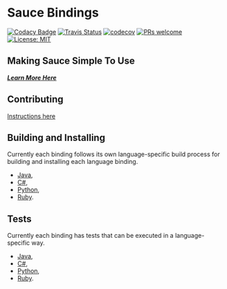 # Sauce Bindings


[![Codacy Badge](https://api.codacy.com/project/badge/Grade/0b21fa72ecaa4a3c92bf7ac9481f4d7d)](https://app.codacy.com/app/sauce_bindings?utm_source=github.com&utm_medium=referral&utm_content=saucelabs/sauce_bindings&utm_campaign=Badge_Grade_Dashboard)
[![Travis Status](https://travis-ci.org/saucelabs/sauce_bindings.svg?branch=master)](https://travis-ci.org/saucelabs/sauce_bindings)
[![codecov](https://codecov.io/gh/saucelabs/sauce_bindings/branch/master/graph/badge.svg)](https://codecov.io/gh/saucelabs/sauce_bindings)
[![PRs welcome](https://img.shields.io/badge/PRs-welcome-ff69b4.svg)](https://github.com/sauce_bindings/issues?q=is%3Aissue+is%3Aopen+label%3A%22good+first+issue%22)
[![License: MIT](https://img.shields.io/badge/License-MIT-yellow.svg)](https://opensource.org/licenses/MIT)


## Making Sauce Simple To Use

***[Learn More Here](https://opensource.saucelabs.com/sauce_bindings/docs/overview.html)***

## Contributing

[Instructions here](https://opensource.saucelabs.com/sauce_bindings/docs/contributing)

## Building and Installing

Currently each binding follows its own language-specific build process for building and installing each language binding.

-   [Java](https://github.com/saucelabs/sauce_bindings/tree/master/java/README.md#building),
-   [C#](https://github.com/saucelabs/sauce_bindings/tree/master/dotnet/README.md#migrating-to-simple-sauce),
-   [Python](https://github.com/saucelabs/sauce_bindings/tree/master/python/README.rst#installation),
-   [Ruby](https://github.com/saucelabs/sauce_bindings/tree/master/ruby#installation).

## Tests

Currently each binding has tests that can be executed in a language-specific way. 

-   [Java](https://github.com/saucelabs/sauce_bindings/tree/master/java/README.md#testing),
-   [C#](https://github.com/saucelabs/sauce_bindings/tree/master/dotnet/README.md),
-   [Python](https://github.com/saucelabs/sauce_bindings/tree/master/python/README.rst#testing),
-   [Ruby](https://github.com/saucelabs/sauce_bindings/tree/master/ruby#installation).
